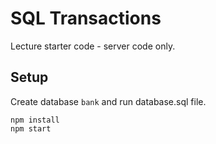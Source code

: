 # SQL Transactions

Lecture starter code - server code only.

## Setup

Create database `bank` and run database.sql file.

```
npm install
npm start
```